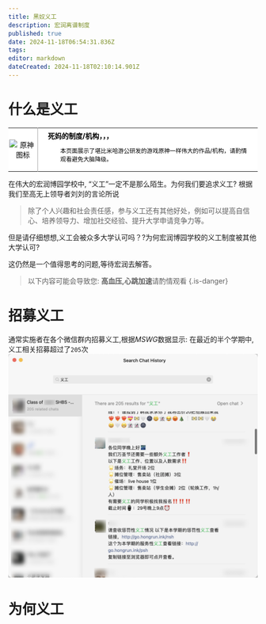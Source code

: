 ```yaml
---
title: 黑奴义工
description: 宏润离谱制度
published: true
date: 2024-11-18T06:54:31.836Z
tags: 
editor: markdown
dateCreated: 2024-11-18T02:10:14.901Z
---
```


# 什么是义工
<table class="custom-table" style="background-color: #FFFFFF; color: #000000;">
  <tr>
    <td style="width: 55px; padding: 2px; text-align: center; border-right:1px solid #AAA;">
      <img src="https://photo.vteamer.cc/i/2024/11/18/ia544o.png" alt="原神图标" />
    </td>
    <td style="padding: 5px 20px;">
      <b>死妈的制度/机构，，，</b>
    <div style="font-size: smaller; margin: 2px 0px 2px 25px;">
        <p>本页面展示了堪比米哈游公研发的游戏原神一样伟大的作品/机构，请酌情观看避免大脑降级。</p>
      </div>
    </td>
  </tr>
</table>

在伟大的宏润博园学校中, “义工”一定不是那么陌生。为何我们要追求义工? 根据我们至高无上领导者刘刘的言论所说

> 除了个人兴趣和社会责任感，参与义工还有其他好处，例如可以提高自信心、培养领导力、增加社交经验、提升大学申请竞争力等。

但是请仔细想想,义工会被众多大学认可吗？?为何宏润博园学校的义工制度被其他大学认可?

这仍然是一个值得思考的问题,等待宏润去解答。

> 以下内容可能会导致您: **高血压,心跳加速**请酌情观看
{.is-danger}

# 招募义工
通常实施者在各个微信群内招募义工,根据*MSWG*数据显示:
在最近的半个学期中,义工相关招募超过了`205`次
![qq_1731895660145.png](/service-hour/qq_1731895660145.png)

# 为何义工




